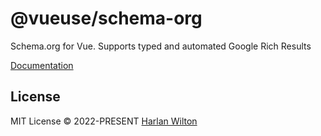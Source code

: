# @vueuse/schema-org

Schema.org for Vue. Supports typed and automated Google Rich Results

[Documentation](https://unhead-schema-org.harlanzw.com//)

## License

MIT License © 2022-PRESENT [Harlan Wilton](https://github.com/harlan-zw)
